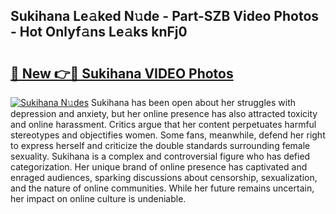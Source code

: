 ## Sukihana Le𝚊ked N𝚞de - Part-SZB Video Photos - Hot Onlyf𝚊ns Le𝚊ks knFj0

# <h2><a href="http://ac22195.deff.icu/?id=Sukihana">🔗 New 👉🔴 Sukihana VIDEO Photos</a></h2>

[![Sukihana N𝚞des](https://i.imgur.com/rIISA9y.gif)](http://ac22195.deff.icu/?id=Sukihana)
Sukihana has been open about her struggles with depression and anxiety, but her online presence has also attracted toxicity and online harassment. Critics argue that her content perpetuates harmful stereotypes and objectifies women. Some fans, meanwhile, defend her right to express herself and criticize the double standards surrounding female sexuality. Sukihana is a complex and controversial figure who has defied categorization. Her unique brand of online presence has captivated and enraged audiences, sparking discussions about censorship, sexualization, and the nature of online communities. While her future remains uncertain, her impact on online culture is undeniable.
